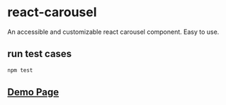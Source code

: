 # react-carousel
An accessible and customizable react carousel component. Easy to use.

## run test cases
```js
npm test 
```

## [Demo Page](https://jackyr.github.io/react-carousel/site/)